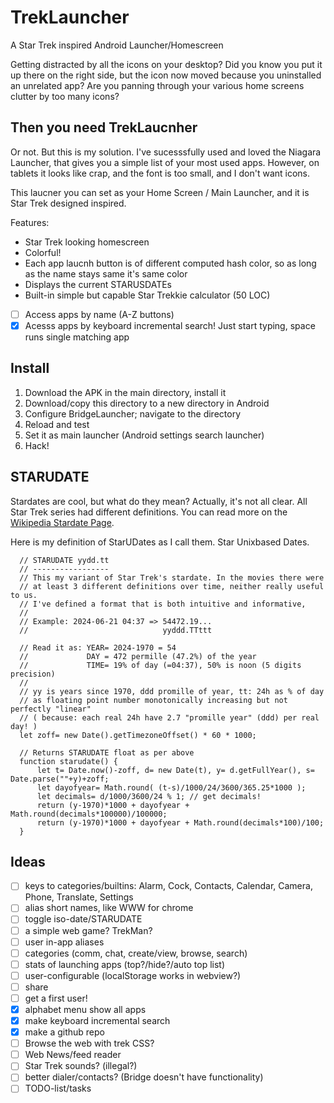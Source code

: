 # TrekLauncher
A Star Trek inspired Android Launcher/Homescreen

Getting distracted by all the icons on your desktop?
Did you know you put it up there on the right side, but the icon now moved because you uninstalled an unrelated app?
Are you panning through your various home screens clutter by too many icons?

## Then you need TrekLaucnher
Or not. But this is my solution. I've sucesssfully used and loved the Niagara Launcher, that gives you a simple list of your most used apps. However, on tablets it looks like crap, and the font is too small, and I don't want icons.

This laucner you can set as your Home Screen / Main Launcher, and it is Star Trek designed inspired.

Features:
- Star Trek looking homescreen
- Colorful!
- Each app laucnh button is of different computed hash color, so as long as the name stays same it's same color
- Displays the current STARUSDATEs
- Built-in simple but capable Star Trekkie calculator (50 LOC)
- [ ] Access apps by name (A-Z buttons)
- [x] Acesss apps by keyboard incremental search! Just start typing, space runs single matching app

## Install
1. Download the APK in the main directory, install it
2. Download/copy this directory to a new directory in Android
3. Configure BridgeLauncher; navigate to the directory
4. Reload and test
5. Set it as main launcher (Android settings search launcher)
6. Hack!

## STARUDATE
Stardates are cool, but what do they mean? Actually, it's not all clear. All Star Trek series had different definitions. You can read more on the [Wikipedia Stardate Page](https://wikipedia.com/wiki/Stardate).

Here is my definition of StarUDates as I call them. Star Unixbased Dates.

      // STARUDATE yydd.tt
      // -----------------
      // This my variant of Star Trek's stardate. In the movies there were
      // at least 3 different definitions over time, neither really useful to us.
      // I've defined a format that is both intuitive and informative,
      //
      // Example: 2024-06-21 04:37 => 54472.19...
      //                              yyddd.TTttt
      
      // Read it as: YEAR= 2024-1970 = 54
      //             DAY = 472 permille (47.2%) of the year
      //             TIME= 19% of day (=04:37), 50% is noon (5 digits precision)
      //
      // yy is years since 1970, ddd promille of year, tt: 24h as % of day
      // as floating point number monotonically increasing but not perfectly "linear"
      // ( because: each real 24h have 2.7 "promille year" (ddd) per real day! )
      let zoff= new Date().getTimezoneOffset() * 60 * 1000;

      // Returns STARUDATE float as per above
      function starudate() {
	      let t= Date.now()-zoff, d= new Date(t), y= d.getFullYear(), s= Date.parse(""+y)+zoff;
	      let dayofyear= Math.round( (t-s)/1000/24/3600/365.25*1000 );
	      let decimals= d/1000/3600/24 % 1; // get decimals!
	      return (y-1970)*1000 + dayofyear + Math.round(decimals*100000)/100000;
	      return (y-1970)*1000 + dayofyear + Math.round(decimals*100)/100;
      }

## Ideas
- [ ] keys to categories/builtins: Alarm, Cock, Contacts, Calendar, Camera, Phone, Translate, Settings 
- [ ] alias short names, like WWW for chrome
- [ ] toggle iso-date/STARUDATE
- [ ] a simple web game? TrekMan?
- [ ] user in-app aliases
- [ ] categories (comm, chat, create/view, browse, search)
- [ ] stats of launching apps (top?/hide?/auto top list)
- [ ] user-configurable (localStorage works in webview?)
- [ ] share
- [ ] get a first user!
- [x] alphabet menu show all apps
- [x] make keyboard incremental search
- [x] make a github repo
- [ ] Browse the web with trek CSS?
- [ ] Web News/feed reader
- [ ] Star Trek sounds? (illegal?)
- [ ] better dialer/contacts? (Bridge doesn't have functionality)
- [ ] TODO-list/tasks
